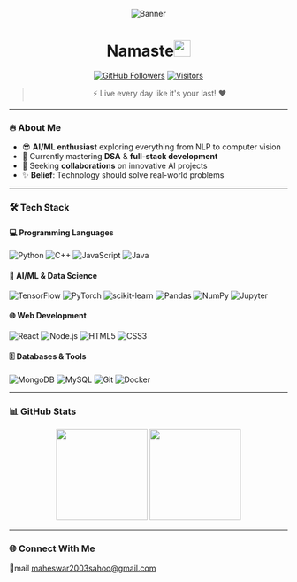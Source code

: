 <div align="center">
  
  <!-- Header Banner -->
  ![Banner](https://github.com/maheswar2003/maheswar2003/assets/placeholder/banner.gif) <!-- Replace with your actual banner URL -->
  
  <!-- Animated Welcome -->
  <h1>Namaste<img src="https://raw.githubusercontent.com/MartinHeinz/MartinHeinz/master/wave.gif" width="30px"></h1>
  
  <!-- Badges -->
  [![GitHub Followers](https://img.shields.io/github/followers/maheswar2003?label=Follow&style=social)](https://github.com/maheswar2003)
  [![Visitors](https://komarev.com/ghpvc/?username=maheswar2003&label=Profile+Views&color=blueviolet&style=flat)](https://github.com/maheswar2003)  
  
  <!-- Quote -->
  <blockquote>⚡ Live every day like it's your last! ❤️</blockquote>

</div>

---

### 🔥 About Me
- 😎 **AI/ML enthusiast** exploring everything from NLP to computer vision
- 🌱 Currently mastering **DSA** & **full-stack development**
- 💞️ Seeking **collaborations** on innovative AI projects
- ✨ **Belief**: Technology should solve real-world problems

---

### 🛠️ Tech Stack

#### 💻 Programming Languages
![Python](https://img.shields.io/badge/-Python-3776AB?logo=python&logoColor=white)
![C++](https://img.shields.io/badge/-C++-00599C?logo=c%2B%2B&logoColor=white)
![JavaScript](https://img.shields.io/badge/-JavaScript-F7DF1E?logo=javascript&logoColor=black)
![Java](https://img.shields.io/badge/-Java-007396?logo=java&logoColor=white)

#### 🤖 AI/ML & Data Science
![TensorFlow](https://img.shields.io/badge/-TensorFlow-FF6F00?logo=tensorflow&logoColor=white)
![PyTorch](https://img.shields.io/badge/-PyTorch-EE4C2C?logo=pytorch&logoColor=white)
![scikit-learn](https://img.shields.io/badge/-scikit--learn-F7931E?logo=scikit-learn&logoColor=white)
![Pandas](https://img.shields.io/badge/-Pandas-150458?logo=pandas&logoColor=white)
![NumPy](https://img.shields.io/badge/-NumPy-013243?logo=numpy&logoColor=white)
![Jupyter](https://img.shields.io/badge/-Jupyter-F37626?logo=jupyter&logoColor=white)

#### 🌐 Web Development
![React](https://img.shields.io/badge/-React-61DAFB?logo=react&logoColor=black)
![Node.js](https://img.shields.io/badge/-Node.js-339933?logo=node.js&logoColor=white)
![HTML5](https://img.shields.io/badge/-HTML5-E34F26?logo=html5&logoColor=white)
![CSS3](https://img.shields.io/badge/-CSS3-1572B6?logo=css3&logoColor=white)

#### 🗄️ Databases & Tools
![MongoDB](https://img.shields.io/badge/-MongoDB-47A248?logo=mongodb&logoColor=white)
![MySQL](https://img.shields.io/badge/-MySQL-4479A1?logo=mysql&logoColor=white)
![Git](https://img.shields.io/badge/-Git-F05032?logo=git&logoColor=white)
![Docker](https://img.shields.io/badge/-Docker-2496ED?logo=docker&logoColor=white)

---

### 📊 GitHub Stats
<!-- GitHub Stats Cards -->
<div align="center">
  
  <img height="165" src="https://github-readme-stats.vercel.app/api?username=maheswar2003&show_icons=true&theme=radical&hide_border=true" />
  <img height="165" src="https://github-readme-stats.vercel.app/api/top-langs/?username=maheswar2003&layout=compact&theme=radical&hide_border=true" />
  
</div>

---

### 🌐 Connect With Me
📧mail maheswar2003sahoo@gmail.com
